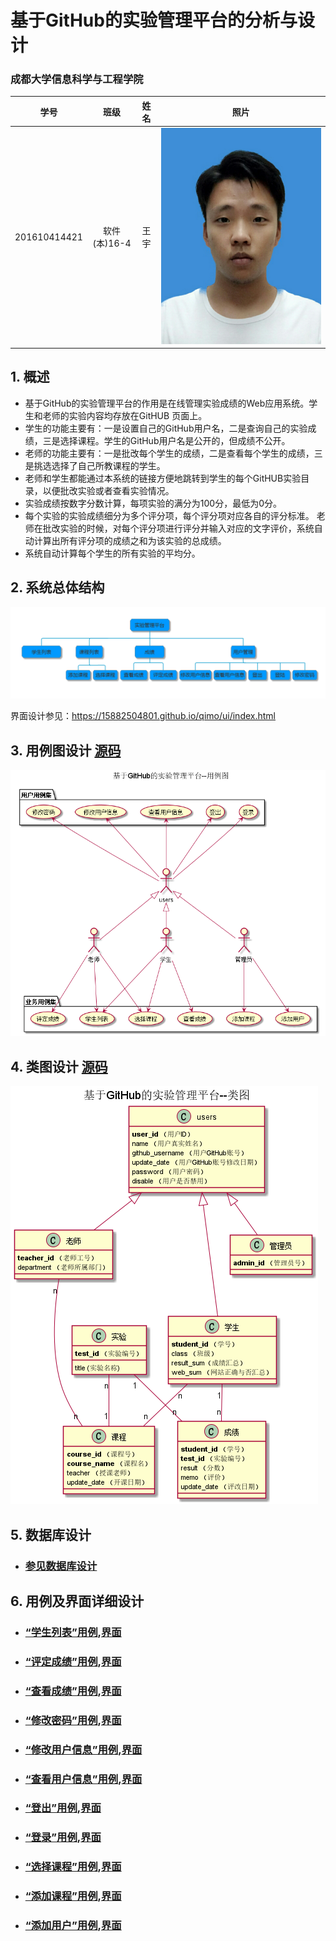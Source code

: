 # 基于GitHub的实验管理平台的分析与设计

### 成都大学信息科学与工程学院

|学号|班级|姓名|照片|
|:-------:|:-------------: | :----------:|:---:|
|201610414421|软件(本)16-4|王宇|![myself](myself.jpg)|

## 1. 概述
- 基于GitHub的实验管理平台的作用是在线管理实验成绩的Web应用系统。学生和老师的实验内容均存放在GitHUB
页面上。
- 学生的功能主要有：一是设置自己的GitHub用户名，二是查询自己的实验成绩，三是选择课程。学生的GitHub用户名是公开的，但成绩不公开。
- 老师的功能主要有：一是批改每个学生的成绩，二是查看每个学生的成绩，三是挑选选择了自己所教课程的学生。
- 老师和学生都能通过本系统的链接方便地跳转到学生的每个GitHUB实验目录，以便批改实验或者查看实验情况。
- 实验成绩按数字分数计算，每项实验的满分为100分，最低为0分。
- 每个实验的实验成绩细分为多个评分项，每个评分项对应各自的评分标准。 老师在批改实验的时候，对每个评分项进行评分并输入对应的文字评价，系统自动计算出所有评分项的成绩之和为该实验的总成绩。
- 系统自动计算每个学生的所有实验的平均分。
    
## 2. 系统总体结构
![](系统总体结构.png)

界面设计参见：https://15882504801.github.io/qimo/ui/index.html
    
## 3. 用例图设计 [源码](src/用例图设计.puml)
![](用例图设计.png)

## 4. 类图设计 [源码](src/类图设计.puml)
![](类图设计.png)

## 5. 数据库设计
- ### [参见数据库设计](数据库设计.md)

## 6. 用例及界面详细设计
- ### [“学生列表”用例](./用例/学生列表用例.md),[界面](https://15882504801.github.io/qimo/ui/学生列表.html)
- ### [“评定成绩”用例](./用例/评定成绩用例.md),[界面](https://15882504801.github.io/qimo/ui/评定成绩.html)
- ### [“查看成绩”用例](./用例/查看成绩用例.md),[界面](https://15882504801.github.io/qimo/ui/查看成绩.html)
- ### [“修改密码”用例](./用例/修改密码用例.md),[界面](https://15882504801.github.io/qimo/ui/修改密码.html)
- ### [“修改用户信息”用例](./用例/修改用户信息用例.md),[界面](https://15882504801.github.io/qimo/ui/修改个人信息.html)
- ### [“查看用户信息”用例](./用例/查看用户信息用例.md),[界面](https://15882504801.github.io/qimo/ui/用户信息.html)
- ### [“登出”用例](./用例/登出用例.md),[界面](https://15882504801.github.io/qimo/ui/顶部菜单.html)
- ### [“登录”用例](./用例/登录用例.md),[界面](https://15882504801.github.io/qimo/ui/登录.html)
- ### [“选择课程”用例](./用例/选择课程用例.md),[界面](https://15882504801.github.io/qimo/ui/选择课程.html)
- ### [“添加课程”用例](./用例/添加课程用例.md),[界面](https://15882504801.github.io/qimo/ui/添加课程.html) 
- ### [“添加用户”用例](./用例/添加用户用例.md),[界面](https://15882504801.github.io/qimo/ui/添加用户.html)       